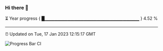 ### Hi there 👋

⏳ Year progress { █▁▁▁▁▁▁▁▁▁▁▁▁▁▁▁▁▁▁▁▁▁▁▁▁▁▁▁▁▁ } 4.52 %

---

⏰ Updated on Tue, 17 Jan 2023 12:15:17 GMT

![Progress Bar CI](https://github.com/Shyam-Makwana/GitHub-Actions-Demo/workflows/Progress%20Bar%20CI/badge.svg)
